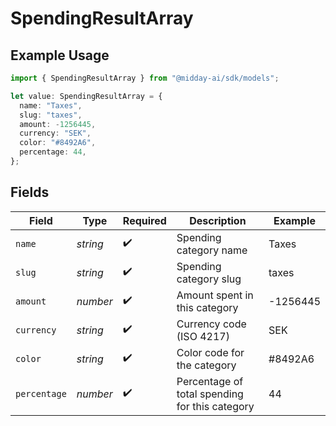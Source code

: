 # SpendingResultArray

## Example Usage

```typescript
import { SpendingResultArray } from "@midday-ai/sdk/models";

let value: SpendingResultArray = {
  name: "Taxes",
  slug: "taxes",
  amount: -1256445,
  currency: "SEK",
  color: "#8492A6",
  percentage: 44,
};
```

## Fields

| Field                                          | Type                                           | Required                                       | Description                                    | Example                                        |
| ---------------------------------------------- | ---------------------------------------------- | ---------------------------------------------- | ---------------------------------------------- | ---------------------------------------------- |
| `name`                                         | *string*                                       | :heavy_check_mark:                             | Spending category name                         | Taxes                                          |
| `slug`                                         | *string*                                       | :heavy_check_mark:                             | Spending category slug                         | taxes                                          |
| `amount`                                       | *number*                                       | :heavy_check_mark:                             | Amount spent in this category                  | -1256445                                       |
| `currency`                                     | *string*                                       | :heavy_check_mark:                             | Currency code (ISO 4217)                       | SEK                                            |
| `color`                                        | *string*                                       | :heavy_check_mark:                             | Color code for the category                    | #8492A6                                        |
| `percentage`                                   | *number*                                       | :heavy_check_mark:                             | Percentage of total spending for this category | 44                                             |